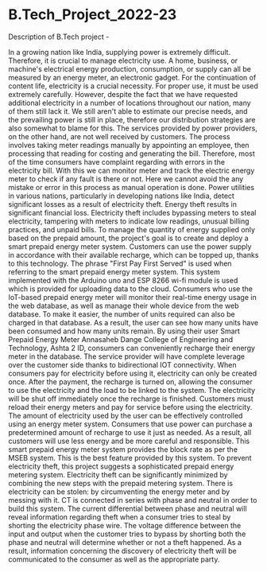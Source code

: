 # B.Tech_Project_2022-23

Description of B.Tech project - 

In a growing nation like India, supplying power is extremely difficult. Therefore, it 
is crucial to manage electricity use. A home, business, or machine's electrical energy 
production, consumption, or supply can all be measured by an energy meter, an electronic 
gadget. For the continuation of content life, electricity is a crucial necessity. For proper use, 
it must be used extremely carefully. However, despite the fact that we have requested 
additional electricity in a number of locations throughout our nation, many of them still lack 
it. We still aren't able to estimate our precise needs, and the prevailing power is still in place, 
therefore our distribution strategies are also somewhat to blame for this. The services 
provided by power providers, on the other hand, are not well received by customers. The 
process involves taking meter readings manually by appointing an employee, then 
processing that reading for costing and generating the bill. Therefore, most of the time 
consumers have complaint regarding with errors in the electricity bill. With this we can 
monitor meter and track the electric energy meter to check if any fault is there or not. Here 
we cannot avoid the any mistake or error in this process as manual operation is done.
Power utilities in various nations, particularly in developing nations like India, detect 
significant losses as a result of electricity theft. Energy theft results in significant financial 
loss. Electricity theft includes bypassing meters to steal electricity, tampering with meters to 
indicate low readings, unusual billing practices, and unpaid bills. To manage the quantity of 
energy supplied only based on the prepaid amount, the project's goal is to create and deploy 
a smart prepaid energy meter system. Customers can use the power supply in accordance 
with their available recharge, which can be topped up, thanks to this technology.
The phrase "First Pay First Served" is used when referring to the smart prepaid 
energy meter system. This system implemented with the Arduino uno and ESP 8266 wi-fi 
module is used which is provided for uploading data to the cloud. Consumers who use the 
IoT-based prepaid energy meter will monitor their real-time energy usage in the web 
database, as well as manage their whole device from the web database. To make it easier,
the number of units required can also be charged in that database. As a result, the user can
see how many units have been consumed and how many units remain. By using their user
 Smart Prepaid Energy Meter
Annasaheb Dange College of Engineering and Technology, Ashta 2
ID, consumers can conveniently recharge their energy meter in the database. The service
provider will have complete leverage over the customer side thanks to bidirectional IOT 
connectivity. When consumers pay for electricity before using it, electricity can only be
created once. After the payment, the recharge is turned on, allowing the consumer to use the
electricity and the load to be linked to the system. The electricity will be shut off immediately
once the recharge is finished. Customers must reload their energy meters and pay for service
before using the electricity. The amount of electricity used by the user can be effectively
controlled using an energy meter system. Consumers that use power can purchase a
predetermined amount of recharge to use it just as needed. As a result, all customers will use
less energy and be more careful and responsible. This smart prepaid energy meter system
provides the block rate as per the MSEB system. This is the best feature provided by this
system. To prevent electricity theft, this project suggests a sophisticated prepaid energy
metering system. Electricity theft can be significantly minimized by combining the new steps
with the prepaid metering system. There is electricity can be stolen: by circumventing the
energy meter and by messing with it. CT is connected in series with phase and neutral in
order to build this system. The current differential between phase and neutral will reveal
information regarding theft when a consumer tries to steal by shorting the electricity phase
wire. The voltage difference between the input and output when the customer tries to bypass
by shorting both the phase and neutral will determine whether or not a theft happened. As a
result, information concerning the discovery of electricity theft will be communicated to the
consumer as well as the appropriate party.
